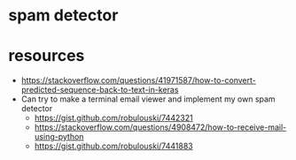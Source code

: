 # spam detector

# resources
- https://stackoverflow.com/questions/41971587/how-to-convert-predicted-sequence-back-to-text-in-keras
- Can try to make a terminal email viewer and implement my own spam detector
  - https://gist.github.com/robulouski/7442321
  - https://stackoverflow.com/questions/4908472/how-to-receive-mail-using-python
  - https://gist.github.com/robulouski/7441883
